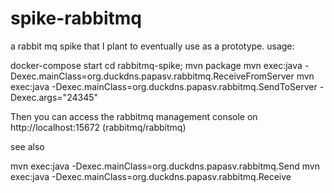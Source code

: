 # spike-rabbitmq
a rabbit mq spike that I plant to eventually use as a prototype. 
usage:
  > 

  docker-compose start
  cd rabbitmq-spike;
  mvn package
  mvn exec:java -Dexec.mainClass=org.duckdns.papasv.rabbitmq.ReceiveFromServer
  mvn exec:java -Dexec.mainClass=org.duckdns.papasv.rabbitmq.SendToServer -Dexec.args="24345"

Then you can access the rabbitmq management console on http://localhost:15672 (rabbitmq/rabbitmq)

see also
  >  
  mvn exec:java -Dexec.mainClass=org.duckdns.papasv.rabbitmq.Send 
  mvn exec:java -Dexec.mainClass=org.duckdns.papasv.rabbitmq.Receive 



